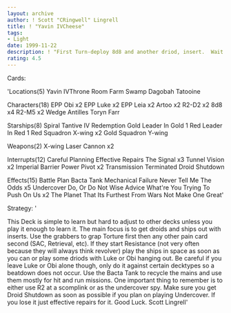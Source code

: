 ```yaml
---
layout: archive
author: ! Scott "CRingwell" Lingrell
title: ! "Yavin IVCheese"
tags:
- Light
date: 1999-11-22
description: ! "First Turn-deploy 8d8 and another driod, insert.  Wait for them to do something then deploy the EPP Squads to stop resistance or deploy the space fleet to hold the air.  Deck has been changed even though it had a 8-2 record at DCon in the Wildcard, Invita"
rating: 4.5
---
```

Cards: 

'Locations(5)
Yavin IVThrone Room
Farm
Swamp
Dagobah
Tatooine

Characters(18)
EPP Obi x2
EPP Luke x2
EPP Leia x2
Artoo x2
R2-D2 x2
8d8 x4
R2-M5 x2
Wedge Antilles
Toryn Farr

Starships(8)
Spiral
Tantive IV
Redemption
Gold Leader In Gold 1
Red Leader In Red 1
Red Squadron X-wing x2
Gold Squadron Y-wing

Weapons(2)
X-wing Laser Cannon x2

Interrupts(12)
Careful Planning
Effective Repairs
The Signal x3
Tunnel Vision x2
Imperial Barrier
Power Pivot x2
Transmission Terminated
Droid Shutdown

Effects(15)
Battle Plan
Bacta Tank
Mechanical Failure
Never Tell Me The Odds x5
Undercover
Do, Or Do Not
Wise Advice
What're You Trying To Push On Us x2
The Planet That Its Furthest From
Wars Not Make One Great'

Strategy: '

This Deck is simple to learn but hard to adjust to other decks unless you play it enough to learn it.  The main focus is to get droids and ships out with inserts.  Use the grabbers to grap Torture first then any other pain card second (SAC, Retrieval, etc).  If they start Resistance (not very often because they will always think revolver) play the ships in space as soon as you can or play some driods with Luke or Obi hanging out.  Be careful if you leave Luke or Obi alone though, only do it against certain decktypes so a beatdown does not occur.  Use the Bacta Tank to recycle the mains and use them mostly for hit and run missions.  One important thing to remember is to either use R2 at a scomplink or as the undercover spy.  Make sure you get Droid Shutdown as soon as possible if you plan on playing Undercover.  If you lose it just effective repairs for it.  Good Luck.  Scott Lingrell'
